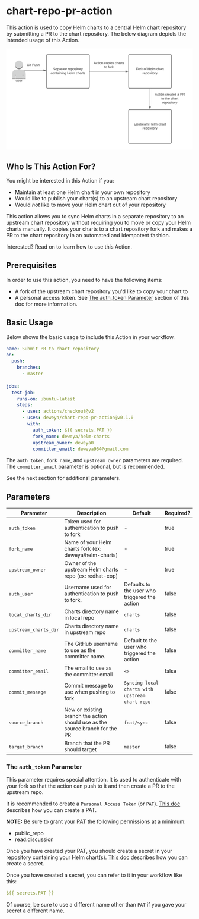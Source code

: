 # chart-repo-pr-action
This action is used to copy Helm charts to a central Helm chart repository by submitting a PR to the chart repository. The below diagram depicts the intended usage of this Action.

![Diagram of chart-repo-pr-action](./images/chart-repo-pr-action.png)

## Who Is This Action For?
You might be interested in this Action if you:
* Maintain at least one Helm chart in your own repository
* Would like to publish your chart(s) to an upstream chart repository
* Would _not_ like to move your Helm chart out of your repository

This action allows you to sync Helm charts in a separate repository to an upstream chart repository without requiring you to move or copy your Helm charts manually. It copies your charts to a chart repository fork and makes a PR to the chart repository in an automated and idempotent fashion.

Interested? Read on to learn how to use this Action.

## Prerequisites
In order to use this action, you need to have the following items:
* A fork of the upstream chart repository you'd like to copy your chart to
* A personal access token. See [The auth_token Parameter](#the-auth_token-parameter) section of this doc for more information.

## Basic Usage
Below shows the basic usage to include this Action in your workflow.
```yaml
name: Submit PR to chart repository
on:
  push:
    branches:
      - master

jobs:
  test-job:
    runs-on: ubuntu-latest
    steps:
      - uses: actions/checkout@v2
      - uses: deweya/chart-repo-pr-action@v0.1.0
        with:
          auth_token: ${{ secrets.PAT }}
          fork_name: deweya/helm-charts
          upstream_owner: deweya0
          committer_email: deweya964@gmail.com
```
The `auth_token`, `fork_name`, and `upstream_owner` parameters are required. The `committer_email` parameter is optional, but is recommended.

See the next section for additional parameters.

## Parameters
| Parameter | Description | Default | Required? |
| --------- | ----------- | ------- | --------- |
| `auth_token` | Token used for authentication to push to fork | - | true |
| `fork_name` | Name of your Helm charts fork (ex: deweya/helm-charts) | - | true |
| `upstream_owner` | Owner of the upstream Helm charts repo (ex: redhat-cop) | - | true |
| `auth_user` | Username used for authentication to push to fork. | Defaults to the user who triggered the action | false |
| `local_charts_dir` | Charts directory name in local repo | `charts` | false |
| `upstream_charts_dir` | Charts directory name in upstream repo | `charts` | false |
| `committer_name` | The GitHub username to use as the committer name. | Default to the user who triggered the action | false |
| `committer_email` | The email to use as the committer email | `<>` | false |
| `commit_message` | Commit message to use when pushing to fork | `Syncing local charts with upstream chart repo` | false |
| `source_branch` | New or existing branch the action should use as the source branch for the PR | `feat/sync` | false |
| `target_branch` | Branch that the PR should target | `master` | false |

### The `auth_token` Parameter
This parameter requires special attention. It is used to authenticate with your fork so that the action can push to it and then create a PR to the upstream repo.

It is recommended to create a `Personal Access Token` (or `PAT`). [This doc](https://docs.github.com/en/free-pro-team@latest/github/authenticating-to-github/creating-a-personal-access-token#creating-a-token) describes how you can create a PAT.

**NOTE:** Be sure to grant your PAT the following permissions at a minimum:
* public_repo
* read:discussion

Once you have created your PAT, you should create a secret in your repository containing your Helm chart(s). [This doc](https://docs.github.com/en/free-pro-team@latest/actions/reference/encrypted-secrets#creating-encrypted-secrets-for-a-repository) describes how you can create a secret.

Once you have created a secret, you can refer to it in your workflow like this:
```yaml
${{ secrets.PAT }}
```

Of course, be sure to use a different name other than `PAT` if you gave your secret a different name.